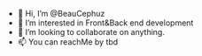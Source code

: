 - 👋 Hi, I’m @BeauCephuz
- 👀 I’m interested in Front&Back end development
- 💞️ I’m looking to collaborate on anything.
- 📫 You can reachMe by tbd
<!---
BeauCephuz/BeauCephuz is a ✨ special ✨ repository because its `README.md` (this file) appears on your GitHub profile.
You can click the Preview link to take a look at your changes.
--->
